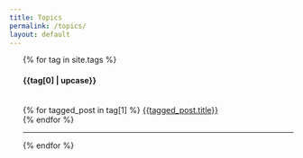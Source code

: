 ```yaml
---
title: Topics
permalink: /topics/
layout: default
---
```

<ul>
  {% for tag in site.tags %}
    <h4 id="{{tag[0]}}" class="meta">{{tag[0] | upcase}}</h4>
    <br>
    {% for tagged_post in tag[1] %}
      <a href="{{site.baseurl}}{{tagged_post.url}}">{{tagged_post.title}}</a>
      <br>
    {% endfor %}
    <hr>
  {% endfor %}
</ul>
